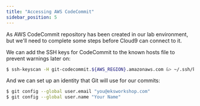 ```yaml
---
title: "Accessing AWS CodeCommit"
sidebar_position: 5
---
```


As AWS CodeCommit repository has been created in our lab environment, but we'll need to complete some steps before Cloud9 can connect to it.

We can add the SSH keys for CodeCommit to the known hosts file to prevent warnings later on:

```bash
$ ssh-keyscan -H git-codecommit.${AWS_REGION}.amazonaws.com &> ~/.ssh/known_hosts
```

And we can set up an identity that Git will use for our commits:

```bash
$ git config --global user.email "you@eksworkshop.com"
$ git config --global user.name "Your Name"
```
